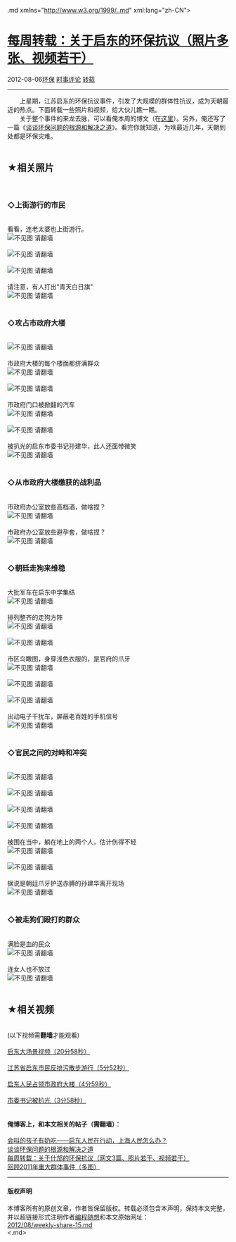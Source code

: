 <!DOCTYPE.md>
.md xmlns="http://www.w3.org/1999/..md" xml:lang="zh-CN">
<head>
<meta http-equiv="Content-Type" content="text.md; charset=utf-8" />
<meta name="generator" content="Python script by program.think@gmail.com" />
<meta name="provider" content="program-think.blogspot.com" />
<link type="text/css" rel="stylesheet" href="../../css/program-think.css" />
<title>每周转载：关于启东的环保抗议（照片多张、视频若干） - 编程随想的博客</title>
</head>
<body>
<div id="main" style="width:100%;">
<h1><a href="../../index.md" title="回到首页">每周转载：关于启东的环保抗议（照片多张、视频若干）</a></h1>
<div class="post-info"><span class="date-header">2012-08-06</span><a href="../../tags/E78EAFE4BF9D.md" class="tag">环保</a> <a href="../../tags/E697B6E4BA8BE8AF84E8AEBA.md" class="tag">时事评论</a> <a href="../../tags/E8BDACE8BDBD.md" class="tag">转载</a> </div>
<hr>
<div class="post">
&#12288;&#12288;上星期，江苏启东的环保抗议事件，引发了大规模的群体性抗议，成为天朝最近的热点。下面转载一些照片和视频，给大伙儿瞧一瞧。<br />&#12288;&#12288;关于整个事件的来龙去脉，可以看俺本周的博文（在<a href="../../2012/07/qidong-and-shanghai.md">这里</a>）。另外，俺还写了一篇《<a href="../../2012/08/environment-pollution-in-china.md">谈谈环保问题的根源和解决之道</a>》。看完你就知道，为啥最近几年，天朝到处都是环保灾难。<a name='more'></a><!--program-think--><br /><br /><h2>★相关照片</h2><br /><h3>◇上街游行的市民</h3><br />看看，连老太婆也上街游行。<br /><img src="../../images/2012/08/KA9EIuUsmw86NU6xsvYA1DAbN46vcnDW0bzCu_kKU6IY-tK9yg5CvwwrSRfH-WVL6y9ONtCsnSrRxvBmEWzwE2hOlNs7OjDjxkiMza4BsSHxG_4j4w" alt="不见图 请翻墙"><br /><br /><img src="../../images/2012/08/ubCHtf_SmSGn9VFLcbr6prCVAlDzeYePRBGW7UoGLQS7hicd9juh_Z9DJ17SauVLcfmCHYunW3RO8JEuuZKgECuCHRgCnTEZfH_0hEowiN3C29NnNw" alt="不见图 请翻墙"><br /><br /><img src="../../images/2012/08/mkYnb-V29jrlpJsYVJJoPNYFsxAkxahtz34-qr4axeWfsvxB422SQEHFXruwnIxoz5647iq4vfokQE1efXy8-qONbGu17d5jnR5FcA-VhmMLYXwwug" alt="不见图 请翻墙"><br /><br />请注意，有人打出"青天白日旗"<br /><img src="../../images/2012/08/e9gzujgULiFKrfi_Pul4LfdnjPXr6KzblgzCRzxRClmV25jvy_-lZtmohu-UVqEnjaQJCtZ6aFGc3CacyI_1lErjABva0QzBMbMPQ7peFcwEHdl7Ug" alt="不见图 请翻墙"><br /><br /><h3>◇攻占市政府大楼</h3><br /><img src="../../images/2012/08/05vv3Bihnhf6RP09zbKXBFb6MEgffffZ3-QvEMJ6LDVFRel_i1X1QTq_sW8E2UzIOJ4Q7p1ncu6FfOvosHVfLVKb93abLRW86AywiK5iZyZZ5odW_g" alt="不见图 请翻墙"><br /><br />市政府大楼的每个楼面都挤满群众<br /><img src="../../images/2012/08/8RgR0dG2XR-1Fmj7bOFaJvFV4na37TbtJCqKj-mJw85ZBng_kPJEEy_TvIvdEXguS37O9T6SFMNT4BLjTVixkNcmFRL3_VpGiX9O6qEifYiCUoZssg" alt="不见图 请翻墙"><br /><br /><img src="../../images/2012/08/_bcrhsVa8fMRiqCh9LEvFPfMioE6sdk84kMadHksuqJedjYsFCMHYBQVm1S7TU8Tmedcagpagb2HRFJTdUNalgf_nVj--8CcbIQYFidmCPVJvqLxTg" alt="不见图 请翻墙"><br /><br />市政府门口被掀翻的汽车<br /><img src="../../images/2012/08/kXVHDw2OC0F2mh8u1otua1yWlNHjFD8-a0rKSkDPBpGgyzGAcJFRjMvJF7bkPJ5CYpNwypb1dUjoeAwtWgDh-P1HwjcPgmrVVRHPAw-ylqnh315osUo" alt="不见图 请翻墙"><br /><br /><img src="../../images/2012/08/SSRn6JpzPswBOQY_0XmC3uYwNY6HvR7gNm6ZJFS3rI64BSiocV5UkpDjNRPfIhCwWz-xNmTTCj0UjjVQiRfoR122pQa0Rq2YW1OEl_zy0AH9PKUZKg" alt="不见图 请翻墙"><br /><br />被扒光的启东市委书记孙建华，此人还面带微笑<br /><img src="../../images/2012/08/_ITAw0_3-X6SbdMb0GMcVa7C8tblf2LGkG_I27pf6yaa39bFZaCVFrMNI6nBpV-RJ1YHTjIJeHO7KG8xF-D1UhaF0tt4acl1E1U_aFlJ1juD3KTKLcA" alt="不见图 请翻墙"><br /><br /><h3>◇从市政府大楼缴获的战利品</h3><br />市政府办公室放些高档酒，做啥捏？<br /><img src="../../images/2012/08/NITbvsYtola_vTMF7XQKzYnOnQ7FlDqT020SWHlZZgM0HG60BjpFZ3zKjVH7I1QSj2T7-Qup7jfUcv5XxJYOlaL3a7tBiXSoSXLnxlTNJr2PTH82xA" alt="不见图 请翻墙"><br /><br />市政府办公室放些避孕套，做啥捏？<br /><img src="../../images/2012/08/E1pnxUQ8IopRfVI4CpDHlSxUEgtKcCUIF_8TAd7DrDZJVk6BfUGoL9e2Kl0RHnc7RrBXdfNn9iYZcalbZzxGmrt0RZpKRP35t-7DmpDbKggx7P9OGQ" alt="不见图 请翻墙"><br /><br /><h3>◇朝廷走狗来维稳</h3><br />大批军车在启东中学集结<br /><img src="../../images/2012/08/PBJ4btEwTZOKtgDHhBoPYuOyQ_jMXUFL-yUDrsnosDK-f3vVZHYmA-u0izLn2oRYoM1N5pHPYdIqbbUxV6w9g55kUW49le_aCyXybswHz8sUSPit8Pg" alt="不见图 请翻墙"><br /><br />排列整齐的走狗方阵<br /><img src="../../images/2012/08/qyGEO6eTNkybkWqTe7UASUfyF7Jk27yfal0iRGNW78HZd3hK8MJL3np0qwYBkO8REu9eYhOj94-QDLrHwGHhjay4uZr4Oiytmj4K6onlpkHjgr5AEZg" alt="不见图 请翻墙"><br /><br /><img src="../../images/2012/08/ujT_zOlJvy-tijvHaA2LizvRhZYgi_X4TFt71pjbGAV1e1iCCrj2xWvVDjaRG73aBWgq62JdAx0zmfQf-P3wz42kTd8h0dcgX403GhGiKYD776dGZQ" alt="不见图 请翻墙"><br /><br />市区鸟瞰图，身穿浅色衣服的，是官府的爪牙<br /><img src="../../images/2012/08/JiLQON3WPU8xj6AvWlw5AyxyxS9VXOzZhCvaC80Sc9o6YI3DG43xibSwBHkmkjFG__M67sjHcagjyDrGyhcb-V6SaYLETP3MC7OVqXeAXbEkpIOJlQ" alt="不见图 请翻墙"><br /><br /><img src="../../images/2012/08/xa00gVQ-O-3td6c1dWvPr20X1bfZwLeU7MmeKBa0PsTaEhQLmz__ZwU1TFGYCa_Ct2FzrokNchrJOcYNiPuzNhIB9MeYrRym_z_l4Qifayw6RPOXfJ4" alt="不见图 请翻墙"><br /><br /><img src="../../images/2012/08/Ah-Plv25xUTElb2WGajhioPyQGGIGCbhEXOkVoim62_DZemu0ZAIMlO9VfAKZ-HR_K36MuXaPlfJeEtbUdEKNp_ckr12g93G_17hOOReAWkGYHNKcg" alt="不见图 请翻墙"><br /><br />出动电子干扰车，屏蔽老百姓的手机信号<br /><img src="../../images/2012/08/dmCEXRWER9RUWFI9NZIrr-IfGi0tDQRcNZh2WwQAu7cjPZHA4-Lbw0KQw5Te54s3-DDdaJCw9Gtlc4bJh8TcPb4oSmDdYrIcqEPf0rJWt5Ira12tTMo" alt="不见图 请翻墙"><br /><br /><h3>◇官民之间的对峙和冲突</h3><br /><img src="../../images/2012/08/eUNZ3LVTu4rADAhv8ssELx8KzBcBXZ-tQpLDvNgMM3XZBUHTeAUgzk1KAFjQnYmfjry_mz0GCHXbKrxF7Y9OeEKlPiUc8Vd8lvFUm1OCDK5Al9ea7g" alt="不见图 请翻墙"><br /><br /><img src="../../images/2012/08/tv1wCcLM2A_38L5JpkJ1FfbWlvHTYcNkmS0Nahf4GZBch71ARUwyI86AeQVdpTXP4QWdRFYC97TSl1879pVjAUI3Gldc-P-Y9v_mFZt2Q0ZixhYbMg" alt="不见图 请翻墙"><br /><br /><img src="../../images/2012/08/j0xs7xdzGLO_FpiAKHSW9hb0b0M0INe2dC6ZPFMJYc7n4Wm091LWDlh85s3CRfHAnNH9l5fCetPjs6wBrOmiAhkGZCx8xpOcohw-ST7MIy60K5xndQ" alt="不见图 请翻墙"><br /><br /><img src="../../images/2012/08/OcyD5mjvy9OyJEeXwleUytKWyVOdAnesEJLgoani5n5nsN-TTEK9Xqf9FTiYpGWyF_io-brcfnd5f928n9qFJzYIVJqQRCxTWJl4bYjKqAYJKmy6zQ" alt="不见图 请翻墙"><br /><br />被围在当中，躺在地上的两个人，估计伤得不轻<br /><img src="../../images/2012/08/UfgWmQGyoZVQjX7p_cal_zPJkdSjcLDTO4Ha1iI_9Eu4kez2FItdZgn0VRPWP0J3J0K04vjeXl6iBNtDHzUQG04slMzudyTIJTgwXjJIqrcAnNWc8Q" alt="不见图 请翻墙"><br /><br /><img src="../../images/2012/08/YJKAszI4pdONm1b2383noQyiUx9H-aUa4Cba7G52Hh2A4G7r0lTzqW_TuuGN-CCy4Pa5Td7F1bKmeciUUVzxKJAUNvAaXFiwJGTdJ7YngbbWm6JCmQ" alt="不见图 请翻墙"><br /><br />据说是朝廷爪牙护送赤膊的孙建华离开现场<br /><img src="../../images/2012/08/6AmL-6qpL1dKjrYQmp-hkNMnwurRGL-jvNeFPzQ7WqkSADWtT2zIRv-_XC_xrs7Ln3cznp-4NnKiTOFfQh56Id-3kZ8qhBmeA5h2coWmBN_WzPnhGA" alt="不见图 请翻墙"><br /><br /><h3>◇被走狗们殴打的群众</h3><br />满脸是血的民众<br /><img src="../../images/2012/08/FzvBz_m1f93li0vSBUyF8Jbeu0pAT3otxxvs25GFow9h06QXq7sXNF6Jkdb-hb994Vw4uH1KzNDhpdP3AdaxS830c7hoDTShsXtZTgCtk6QXLHX_qA" alt="不见图 请翻墙"><br /><br />连女人也不放过<br /><img src="../../images/2012/08/M5QEaOn9iRLlUpBIknCJw-UvfgxU2Gin_XTDiL0gCsWkQrLjLhuYUFvGiPMyh3NRn0qeD5RulC9HPhDKrcX-fsR6l5d5Qs4mKTUXJmi9XaDMiLBRHw" alt="不见图 请翻墙"><br /><br /><h2>★相关视频</h2><br />(以下视频需<b>翻墙</b>才能观看)<br /><br /><a href="http://www.youtube.com/watch?v=A1qpgHCmDF8" target="_blank" rel="nofollow">启东大场景视频（20分58秒）</a><br /><br /><a href="http://www.youtube.com/watch?v=HmnZoeCGM9Y" target="_blank" rel="nofollow">江苏省启东市民反排污散步游行（5分52秒）</a><br /><br /><a href="http://www.youtube.com/watch?v=Kb4bfEO9KpQ" target="_blank" rel="nofollow">启东人民占领市政府大楼（4分59秒）</a><br /><br /><a href="http://www.youtube.com/watch?v=zylJOodYTxY" target="_blank" rel="nofollow">市委书记被扒光（3分58秒）</a><br /><br /><br /><b>俺博客上，和本文相关的帖子（需翻墙）</b>：<br /><br /><a target="_blank" href="../../2012/07/qidong-and-shanghai.md">会叫的孩子有奶吃——启东人民在行动，上海人民怎么办？</a><br /><a href="../../2012/08/environment-pollution-in-china.md">谈谈环保问题的根源和解决之道</a><br /><a href="../../2012/07/weekly-share-11.md">每周转载：关于什邡的环保抗议（网文3篇、照片若干、视频若干）</a><br /><a target="_blank" href="../../2012/01/2011-mass-incidents.md">回顾2011年重大群体事件（多图）</a><div class="blogger-post-footer">
</div>
<hr>
<div class="copyright">
<h4>版权声明</h4>
本博客所有的原创文章，作者皆保留版权。转载必须包含本声明，保持本文完整，并以超链接形式注明作者<a href="mailto:program.think@gmail.com">编程随想</a>和本文原始网址：<br>
<a href="2012/08/weekly-share-15.md">2012/08/weekly-share-15.md</a>
</div>
</div>
</body>
<.md>
